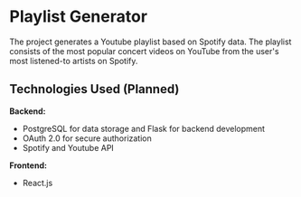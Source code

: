 # Playlist Generator
The project generates a Youtube playlist based on Spotify data. The playlist consists of the most popular concert videos on YouTube from the user's most listened-to artists on Spotify.

## Technologies Used (Planned)

**Backend:**
- PostgreSQL for data storage and Flask for backend development
- OAuth 2.0 for secure authorization
- Spotify and Youtube API

**Frontend:**
- React.js
